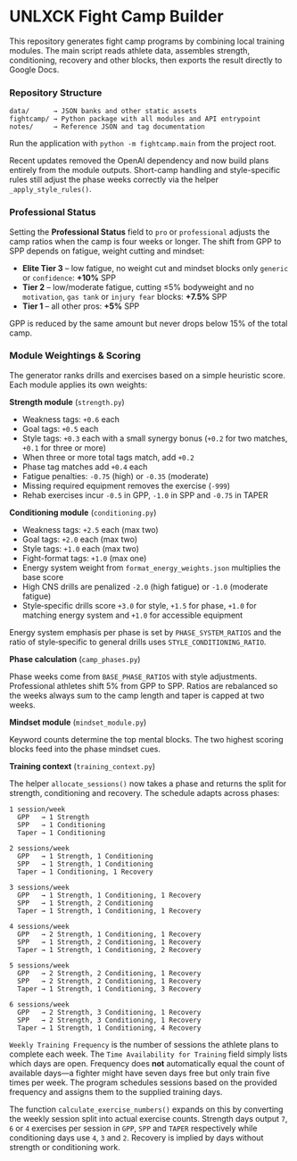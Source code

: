 # UNLXCK Fight Camp Builder

This repository generates fight camp programs by combining local training modules. The main script reads athlete data, assembles strength, conditioning, recovery and other blocks, then exports the result directly to Google Docs.

### Repository Structure

```
data/      → JSON banks and other static assets
fightcamp/ → Python package with all modules and API entrypoint
notes/     → Reference JSON and tag documentation
```

Run the application with `python -m fightcamp.main` from the project root.

Recent updates removed the OpenAI dependency and now build plans entirely from the module outputs. Short-camp handling and style-specific rules still adjust the phase weeks correctly via the helper `_apply_style_rules()`.

### Professional Status

Setting the **Professional Status** field to `pro` or `professional` adjusts the camp ratios when the camp is four weeks or longer. The shift from GPP to SPP depends on fatigue, weight cutting and mindset:

- **Elite Tier 3** – low fatigue, no weight cut and mindset blocks only `generic` or `confidence`: **+10%** SPP
- **Tier 2** – low/moderate fatigue, cutting ≤5% bodyweight and no `motivation`, `gas tank` or `injury fear` blocks: **+7.5%** SPP
- **Tier 1** – all other pros: **+5%** SPP

GPP is reduced by the same amount but never drops below 15% of the total camp.

### Module Weightings & Scoring

The generator ranks drills and exercises based on a simple heuristic score. Each module applies its own weights:

**Strength module** (`strength.py`)

- Weakness tags: `+0.6` each
- Goal tags: `+0.5` each
- Style tags: `+0.3` each with a small synergy bonus (`+0.2` for two matches, `+0.1` for three or more)
- When three or more total tags match, add `+0.2`
- Phase tag matches add `+0.4` each
- Fatigue penalties: `-0.75` (high) or `-0.35` (moderate)
- Missing required equipment removes the exercise (`-999`)
- Rehab exercises incur `-0.5` in GPP, `-1.0` in SPP and `-0.75` in TAPER

**Conditioning module** (`conditioning.py`)

- Weakness tags: `+2.5` each (max two)
- Goal tags: `+2.0` each (max two)
- Style tags: `+1.0` each (max two)
- Fight-format tags: `+1.0` (max one)
- Energy system weight from `format_energy_weights.json` multiplies the base score
- High CNS drills are penalized `-2.0` (high fatigue) or `-1.0` (moderate fatigue)
- Style‑specific drills score `+3.0` for style, `+1.5` for phase, `+1.0` for matching energy system and `+1.0` for accessible equipment

Energy system emphasis per phase is set by `PHASE_SYSTEM_RATIOS` and the ratio of style‑specific to general drills uses `STYLE_CONDITIONING_RATIO`.

**Phase calculation** (`camp_phases.py`)

Phase weeks come from `BASE_PHASE_RATIOS` with style adjustments. Professional athletes shift 5% from GPP to SPP. Ratios are rebalanced so the weeks always sum to the camp length and taper is capped at two weeks.

**Mindset module** (`mindset_module.py`)

Keyword counts determine the top mental blocks. The two highest scoring blocks feed into the phase mindset cues.

**Training context** (`training_context.py`)

The helper `allocate_sessions()` now takes a phase and returns the split for
strength, conditioning and recovery. The schedule adapts across phases:

```
1 session/week
  GPP   → 1 Strength
  SPP   → 1 Conditioning
  Taper → 1 Conditioning

2 sessions/week
  GPP   → 1 Strength, 1 Conditioning
  SPP   → 1 Strength, 1 Conditioning
  Taper → 1 Conditioning, 1 Recovery

3 sessions/week
  GPP   → 1 Strength, 1 Conditioning, 1 Recovery
  SPP   → 1 Strength, 2 Conditioning
  Taper → 1 Strength, 1 Conditioning, 1 Recovery

4 sessions/week
  GPP   → 2 Strength, 1 Conditioning, 1 Recovery
  SPP   → 1 Strength, 2 Conditioning, 1 Recovery
  Taper → 1 Strength, 1 Conditioning, 2 Recovery

5 sessions/week
  GPP   → 2 Strength, 2 Conditioning, 1 Recovery
  SPP   → 2 Strength, 2 Conditioning, 1 Recovery
  Taper → 1 Strength, 1 Conditioning, 3 Recovery

6 sessions/week
  GPP   → 2 Strength, 3 Conditioning, 1 Recovery
  SPP   → 2 Strength, 3 Conditioning, 1 Recovery
  Taper → 1 Strength, 1 Conditioning, 4 Recovery
```

`Weekly Training Frequency` is the number of sessions the athlete plans to
complete each week. The `Time Availability for Training` field simply lists
which days are open. Frequency does **not** automatically equal the count of
available days—a fighter might have seven days free but only train five times
per week. The program schedules sessions based on the provided frequency and
assigns them to the supplied training days.

The function `calculate_exercise_numbers()` expands on this by converting the
weekly session split into actual exercise counts.  Strength days output `7`,
`6` or `4` exercises per session in `GPP`, `SPP` and `TAPER` respectively while
conditioning days use `4`, `3` and `2`.  Recovery is implied by days without
strength or conditioning work.

